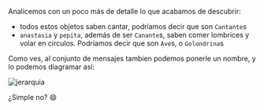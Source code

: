 Analicemos con un poco más de detalle lo que acabamos de descubrir: 

* todos estos objetos saben cantar, podríamos decir que son `Cantante`s
* `anastasia` y `pepita`, además de ser `Canante`s, saben comer lombrices y volar en circulos. Podríamos decir que son `Ave`s, o `Golondrina`s

Como ves, al conjunto de mensajes tambien podemos ponerle un nombre, y lo podemos diagramar así:

<!--
@startuml
interface Golondrina extends Cantante {
   void comerLombriz()
   void volarEnCirculos()
}

interface pepita extends Golondrina {
   int energia()
}


interface anastasia extends Golondrina {
}

interface Cantante {
   void cantar()
} 

interface mercedes extends Cantante {
}
@enduml
-->

![jerarquia](http://plantuml.com/plantuml/png/TO_12i9034Jl_OeSzJkAUF4dukueWMrIiciHfV_kLg6kK26doSoRHBJ0Bnn0HqkcqKMPS2_GcAbdBNL0puw89fD8mGRuoOQposEtN-N94lj1U_5mIvRhPkuwMTaZHYbVRbFr9bSZGU5NuK-oYR9oBfpbJ_gdPklUHVA5IgspFX4GaRTUdLy0)

¿Simple no? :smile:

